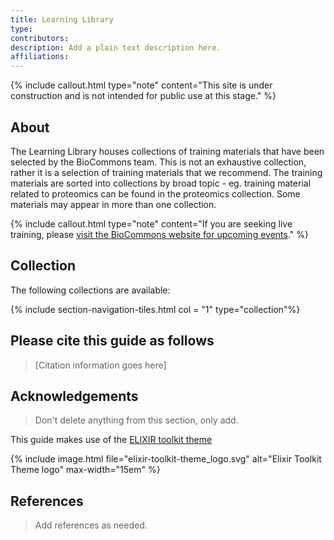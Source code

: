 ```yaml
---
title: Learning Library
type: 
contributors: 
description: Add a plain text description here.
affiliations: 
---
```

{% include callout.html type="note" content="This site is under construction and is not intended for public use at this stage." %}

## About 

The Learning Library houses collections of training materials that have been selected by the BioCommons team. This is not an exhaustive collection, rather it is a selection of training materials that we recommend.
The training materials are sorted into collections by broad topic - eg. training material related to proteomics can be found in the proteomics collection. Some materials may appear in more than one collection.

{% include callout.html type="note" content="If you are seeking live training, please [visit the BioCommons website for upcoming events](https://www.biocommons.org.au/webinars-workshops)." %}


## Collection

The following collections are available:

{% include section-navigation-tiles.html col = "1" type="collection"%}


## Please cite this guide as follows

> [Citation information goes here]


## Acknowledgements

> Don't delete anything from this section, only add.

This guide makes use of the [ELIXIR toolkit theme](https://github.com/ELIXIR-Belgium/elixir-toolkit-theme)

{% include image.html file="elixir-toolkit-theme_logo.svg" alt="Elixir Toolkit Theme logo" max-width="15em" %}

## References

> Add references as needed.
 
